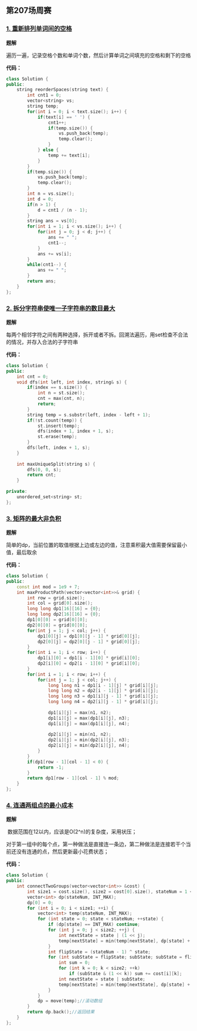 ## 第207场周赛

### [1. 重新排列单词间的空格](https://leetcode-cn.com/contest/weekly-contest-207/problems/rearrange-spaces-between-words/)

**题解**

​		遍历一遍，记录空格个数和单词个数，然后计算单词之间填充的空格和剩下的空格

**代码：**

```c++
class Solution {
public:
    string reorderSpaces(string text) {
        int cnt1 = 0;
        vector<string> vs;
        string temp;
        for(int i = 0; i < text.size(); i++) {
            if(text[i] == ' ') {
                cnt1++;
                if(temp.size()) {
                    vs.push_back(temp);
                    temp.clear();
                }
            } else {
                temp += text[i];
            }
        }
        if(temp.size()) {
            vs.push_back(temp);
            temp.clear();
        }
        int n = vs.size();
        int d = 0;
        if(n > 1) {
            d = cnt1 / (n - 1);
        }
        string ans = vs[0];
        for(int i = 1; i < vs.size(); i++) {
            for(int j = 0; j < d; j++) {
                ans += " ";
                cnt1--;
            }
            ans += vs[i];
        }
        while(cnt1--) {
            ans += " ";
        }
        return ans;
    }
};
```

### [2. 拆分字符串使唯一子字符串的数目最大](https://leetcode-cn.com/contest/weekly-contest-207/problems/split-a-string-into-the-max-number-of-unique-substrings/)


**题解**

​		每两个相邻字符之间有两种选择，拆开或者不拆。回溯法遍历，用set检查不合法的情况，并存入合法的子字符串

**代码：**

```c++
class Solution {
public:
    int cnt = 0;
    void dfs(int left, int index, string& s) {
        if(index == s.size()) {
            int n = st.size();
            cnt = max(cnt, n);
            return;
        }
        string temp = s.substr(left, index - left + 1);
        if(!st.count(temp)) {
            st.insert(temp);
            dfs(index + 1, index + 1, s);
            st.erase(temp);
        }
        dfs(left, index + 1, s);
    }
    
    int maxUniqueSplit(string s) {
        dfs(0, 0, s);
        return cnt; 
    }
    
private:
    unordered_set<string> st;
};
```

### [3. 矩阵的最大非负积](https://leetcode-cn.com/contest/weekly-contest-207/problems/minimum-cost-to-connect-two-groups-of-points/)


**题解**

​		简单的dp，当前位置的取值根据上边或左边的值，注意乘积最大值需要保留最小值，最后取余

**代码：**

```c++
class Solution {
public:
    const int mod = 1e9 + 7;
    int maxProductPath(vector<vector<int>>& grid) {
        int row = grid.size();
        int col = grid[0].size();
        long long dp1[16][16] = {0};
        long long dp2[16][16] = {0};
        dp1[0][0] = grid[0][0];
        dp2[0][0] = grid[0][0];
        for(int j = 1; j < col; j++) {
            dp1[0][j] = dp1[0][j - 1] * grid[0][j];
            dp2[0][j] = dp2[0][j - 1] * grid[0][j];
        }
        for(int i = 1; i < row; i++) {
            dp1[i][0] = dp1[i - 1][0] * grid[i][0];
            dp2[i][0] = dp2[i - 1][0] * grid[i][0];
        }
        for(int i = 1; i < row; i++) {
            for(int j = 1; j < col; j++) {
                long long n1 = dp1[i - 1][j] * grid[i][j];
                long long n2 = dp2[i - 1][j] * grid[i][j];
                long long n3 = dp1[i][j - 1] * grid[i][j];
                long long n4 = dp2[i][j - 1] * grid[i][j];
                
                dp1[i][j] = max(n1, n2);
                dp1[i][j] = max(dp1[i][j], n3);
                dp1[i][j] = max(dp1[i][j], n4);
                
                dp2[i][j] = min(n1, n2);
                dp2[i][j] = min(dp2[i][j], n3);
                dp2[i][j] = min(dp2[i][j], n4);
            }
        }
        if(dp1[row - 1][col - 1] < 0) {
            return -1;
        }
        return dp1[row - 1][col - 1] % mod;
    }
};
```

### [4. 连通两组点的最小成本](https://leetcode-cn.com/contest/weekly-contest-207/problems/minimum-cost-to-connect-two-groups-of-points/)


**题解**

​		数据范围在12以内，应该是O(2^n)的复杂度，采用状压；

​		对于第一组中的每个点，第一种做法是直接连一条边，第二种做法是连接若干个当前还没有连通的点，然后更新最小花费状态；

**代码：**

```c++
class Solution {
public:
    int connectTwoGroups(vector<vector<int>> &cost) {
        int size1 = cost.size(), size2 = cost[0].size(), stateNum = 1 << size2;    //stateNum为第二组总的状态数+1
        vector<int> dp(stateNum, INT_MAX);                                         //dp数组初始化为很大的数
        dp[0] = 0;                                                                 //初始状态
        for (int i = 0; i < size1; ++i) {                                          //迭代每一行
            vector<int> temp(stateNum, INT_MAX);                                   //滚动数组
            for (int state = 0; state < stateNum; ++state) {                       //枚举所有状态
                if (dp[state] == INT_MAX) continue;                                //若状态不可达，continue
                for (int j = 0; j < size2; ++j) {                                  //方案一：任选一条边相连
                    int nextState = state | (1 << j);                              //相连后到达的状态
                    temp[nextState] = min(temp[nextState], dp[state] + cost[i][j]);//更新最小花费
                }
                int flipState = (stateNum - 1) ^ state;                                          //方案二：连接若干未连接的边，使用异或进行位反转得到所有未连接的边
                for (int subState = flipState; subState; subState = flipState & (subState - 1)) {//枚举未连接的边的子集
                    int sum = 0;                                                                 //记录花费
                    for (int k = 0; k < size2; ++k)                                              //枚举size2
                        if (subState & (1 << k)) sum += cost[i][k];                              //若子集中存在该边，则更新花费
                    int nextState = state | subState;                                            //相连后到达的状态
                    temp[nextState] = min(temp[nextState], dp[state] + sum);                     //更新最小花费
                }
            }
            dp = move(temp);//滚动数组
        }
        return dp.back();//返回结果
    }
};
```
